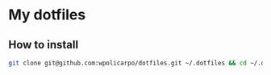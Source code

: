 # My dotfiles

## How to install

```bash
git clone git@github.com:wpolicarpo/dotfiles.git ~/.dotfiles && cd ~/.dotfiles && ./install
```
